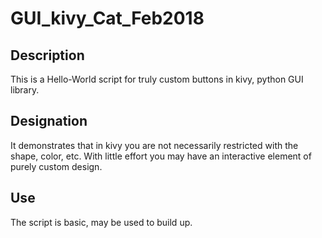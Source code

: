 # GUI_kivy_Cat_Feb2018

## Description
This is a Hello-World script
for truly custom buttons in kivy, python GUI library.

## Designation
It demonstrates that in kivy you are not necessarily restricted with the shape, color, etc.
With little effort you may have an interactive element of purely custom design.

## Use
The script is basic, may be used to build up.
